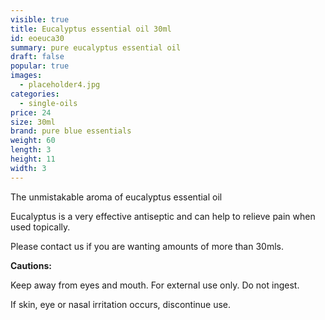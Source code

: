 ```yaml
---
visible: true
title: Eucalyptus essential oil 30ml
id: eoeuca30
summary: pure eucalyptus essential oil
draft: false
popular: true
images:
  - placeholder4.jpg
categories:
  - single-oils
price: 24
size: 30ml
brand: pure blue essentials
weight: 60
length: 3
height: 11
width: 3
---
```

The unmistakable aroma of eucalyptus essential oil 

Eucalyptus is a very effective antiseptic and can help to relieve pain when used topically.

Please contact us if you are wanting amounts of more than 30mls.

**Cautions:**

Keep away from eyes and mouth. For external use only. Do not ingest.

If skin, eye or nasal irritation occurs, discontinue use.